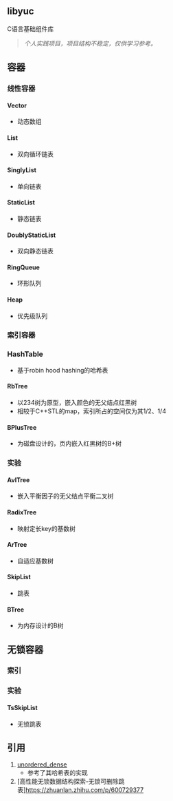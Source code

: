 ## libyuc
C语言基础组件库

> *个人实践项目，项目结构不稳定，仅供学习参考。*

## 容器
### 线性容器
#### Vector
- 动态数组
#### List
- 双向循环链表
#### SinglyList
- 单向链表
#### StaticList
- 静态链表
#### DoublyStaticList
- 双向静态链表
#### RingQueue
- 环形队列
#### Heap
- 优先级队列
### 索引容器
### HashTable
- 基于robin hood hashing的哈希表
#### RbTree
- 以234树为原型，嵌入颜色的无父结点红黑树
- 相较于C++STL的map，索引所占的空间仅为其1/2、1/4
#### BPlusTree
- 为磁盘设计的，页内嵌入红黑树的B+树
### 实验
#### AvlTree
- 嵌入平衡因子的无父结点平衡二叉树
#### RadixTree
- 映射定长key的基数树
#### ArTree
- 自适应基数树
#### SkipList
- 跳表
#### BTree
- 为内存设计的B树
## 无锁容器
### 索引
### 实验
#### TsSkipList
- 无锁跳表

## 引用
1. [unordered_dense](https://github.com/martinus/unordered_dense)
    - 参考了其哈希表的实现
2. [高性能无锁数据结构探索-无锁可删除跳表]https://zhuanlan.zhihu.com/p/600729377